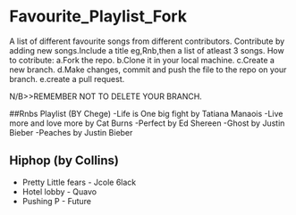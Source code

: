 # Favourite_Playlist_Fork
A list of different favourite songs from different contributors.
Contribute by adding new songs.Include a title eg,Rnb,then a list of atleast 3 songs.
How to cotribute:
a.Fork the repo.
b.Clone it in your local machine.
c.Create a new branch.
d.Make changes, commit and push the file to the repo on your branch.
e.create a pull request.

N/B>>REMEMBER NOT TO DELETE YOUR BRANCH.

##Rnbs Playlist (BY Chege)
-Life is One big fight by Tatiana Manaois
-Live more and love more by Cat Burns
-Perfect by Ed Shereen
-Ghost by Justin Bieber
-Peaches by Justin Bieber

## Hiphop (by Collins)
- Pretty Little fears - Jcole 6lack
- Hotel lobby - Quavo
- Pushing P - Future


